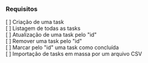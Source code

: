 ### Requisitos

[ ] Criação de uma task  
[ ] Listagem de todas as tasks  
[ ] Atualização de uma task pelo "id"  
[ ] Remover uma task pelo "id"  
[ ] Marcar pelo "id" uma task como concluída  
[ ] Importação de tasks em massa por um arquivo CSV  